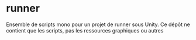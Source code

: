 runner
======

Ensemble de scripts mono pour un projet de runner sous Unity. Ce dépôt ne contient que les scripts, pas les ressources graphiques ou autres
